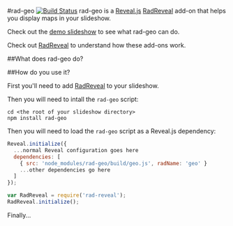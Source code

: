 #rad-geo [![Build Status](https://travis-ci.org/joelarson4/rad-geo.svg)](https://travis-ci.org/joelarson4/rad-geo)
rad-geo is a [Reveal.js](http://lab.hakim.se/reveal-js/) [RadReveal](https://github.com/joelarson4/radReveal) add-on that helps you display maps in your slideshow.

Check out the [demo slideshow](http://joelarson4.github.io/rad-geo/demo.html) to see what rad-geo can do.

Check out [RadReveal](https://github.com/joelarson4/radReveal) to understand how these add-ons work.

##What does rad-geo do?

##How do you use it?

First you'll need to add [RadReveal](https://github.com/joelarson4/radReveal) to your slideshow.

Then you will need to intall the `rad-geo` script:

    cd <the root of your slideshow directory>
    npm install rad-geo

Then you will need to load the `rad-geo` script as a Reveal.js dependency:    

```javascript
Reveal.initialize({
  ...normal Reveal configuration goes here
  dependencies: [
    { src: 'node_modules/rad-geo/build/geo.js', radName: 'geo' }
    ...other dependencies go here
  ]
});

var RadReveal = require('rad-reveal');
RadReveal.initialize();
```

Finally...

